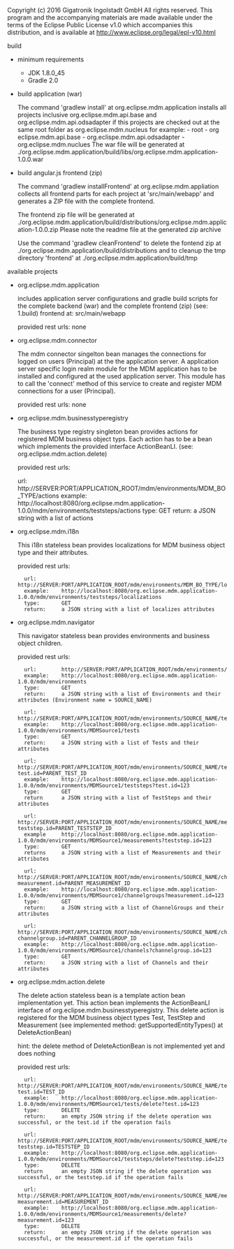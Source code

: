 Copyright (c) 2016 Gigatronik Ingolstadt GmbH
All rights reserved. This program and the accompanying materials
are made available under the terms of the Eclipse Public License v1.0
which accompanies this distribution, and is available at
http://www.eclipse.org/legal/epl-v10.html



build

- minimum requirements
    - JDK 1.8.0_45
    - Gradle 2.0

- build application (war)

    The command 'gradlew install' at org.eclipse.mdm.application installs all projects 
    inclusive org.eclipse.mdm.api.base and org.eclipse.mdm.api.odsadapter if this
    projects are checked out at the same root folder as org.eclipse.mdm.nucleus
    for example:
        -   root
            - org eclipse.mdm.api.base
            - org.eclispe.mdm.api.odsadapter
            - org.eclipse.mdm.nuclues
    The war file will be generated at ./org.eclipse.mdm.application/build/libs/org.eclipse.mdm.application-1.0.0.war

- build angular.js frontend (zip)

    The command 'gradlew installFrontend' at org.eclipse.mdm.appliation collects all frontend 
    parts for each project at 'src/main/webapp' and generates a ZIP file with the complete
    frontend.
    
    The frontend zip file will be generated at ./org.eclipse.mdm.application/build/distributions/org.eclipse.mdm.application-1.0.0.zip
    Please note the readme file at the generated zip archive
    
    Use the command 'gradlew cleanFrontend' to delete the fontend zip at ./org.eclipse.mdm.application/build/distributions 
    and to cleanup the tmp directory 'frontend' at ./org.eclipse.mdm.application/build/tmp


available projects 

- org.eclipse.mdm.application

    includes application server configurations and gradle build scripts for the complete
    backend (war) and the complete frontend (zip) (see: 1.build)
    frontend at: src/main/webapp
    
    provided rest urls: none
    
    
- org.eclipse.mdm.connector

    The mdm connector singelton bean manages the connections for logged on users (Principal) at 
    the the application server. A application server specific login realm module for the MDM application has to
    be installed and configured at the used application server. This module has to call the 'connect' method of 
    this service to create and register MDM connections for a user (Principal).
    
    provided rest urls: none
    
    
- org.eclipse.mdm.businesstyperegistry

    The business type registry singleton bean provides actions for registered MDM business object typs.
    Each action has to be a bean which implements the provided interface ActionBeanLI.
    (see: org.eclipse.mdm.action.delete)

    provided rest urls:
    
    url:        http://SERVER:PORT/APPLICATION_ROOT/mdm/environments/MDM_BO_TYPE/actions
    example:    http://localhost:8080/org.eclipse.mdm.application-1.0.0/mdm/environments/teststeps/actions
    type:       GET
    return:     a JSON string with a list of actions
    
    
- org.eclipse.mdm.i18n

    This i18n stateless bean provides localizations for MDM business object type and their attributes.
    
    provided rest urls:
    
        url:        http://SERVER:PORT/APPLICATION_ROOT/mdm/environments/MDM_BO_TYPE/localizations
        example:    http://localhost:8080/org.eclipse.mdm.application-1.0.0/mdm/environments/teststeps/localizations
        type:       GET
        return:     a JSON string with a list of localizes attributes
       
- org.eclipse.mdm.navigator

    This navigator stateless bean provides environments and business object children. 
    
    provided rest urls:
    
        url:        http://SERVER:PORT/APPLICATION_ROOT/mdm/environments/
        example:    http://localhost:8080/org.eclipse.mdm.application-1.0.0/mdm/environments
        type:       GET
        return:     a JSON string with a list of Environments and their attributes (Environment name = SOURCE_NAME)
              
        url:        http://SERVER:PORT/APPLICATION_ROOT/mdm/environments/SOURCE_NAME/tests
        example:    http://localhost:8080/org.eclipse.mdm.application-1.0.0/mdm/environments/MDMSource1/tests
        type:       GET
        return:     a JSON string with a list of Tests and their attributes
           
        url:        http://SERVER:PORT/APPLICATION_ROOT/mdm/environments/SOURCE_NAME/teststeps?test.id=PARENT_TEST_ID
        example:    http://localhost:8080/org.eclipse.mdm.application-1.0.0/mdm/environments/MDMSource1/teststeps?test.id=123
        type:       GET
        return      a JSON string with a list of TestSteps and their attributes
          
        url:        http://SERVER:PORT/APPLICATION_ROOT/mdm/environments/SOURCE_NAME/measurements?teststep.id=PARENT_TESTSTEP_ID
        example     http://localhost:8080/org.eclipse.mdm.application-1.0.0/mdm/environments/MDMSource1/measurements?teststep.id=123
        type:       GET
        returns     a JSON string with a list of Measurements and their attributes
            
        url:        http://SERVER:PORT/APPLICATION_ROOT/mdm/environments/SOURCE_NAME/channelgroups?measurement.id=PARENT_MEASUREMENT_ID
        example:    http://localhost:8080/org.eclipse.mdm.application-1.0.0/mdm/environments/MDMSource1/channelgroups?measurement.id=123
        type:       GET
        return:     a JSON string with a list of ChannelGroups and their attributes
           
        url:        http://SERVER:PORT/APPLICATION_ROOT/mdm/environments/SOURCE_NAME/channels?channelgroup.id=PARENT_CHANNELGROUP_ID
        example:    http://localhost:8080/org.eclipse.mdm.application-1.0.0/mdm/environments/MDMSource1/channels?channelgroup.id=123
        type:       GET
        return:     a JSON string with a list of Channels and their attributes
          
- org.eclipse.mdm.action.delete

    The delete action stateless bean is a template action bean implementation yet. This action bean implements the
    ActionBeanLI interface of org.eclipse.mdm.businesstyperegistry. This delete action is registered for the MDM business
    object types Test, TestStep and Measurement (see implemented method: getSupportedEntityTypes() at DeleteActionBean)
    
    hint: the delete method of DeleteActionBean is not implemented yet and does nothing
    
    provided rest urls:
    
        url:        http://SERVER:PORT/APPLICATION_ROOT/mdm/environments/SOURCE_NAME/tests/delete?test.id=TEST_ID
        example:    http://localhost:8080/org.eclipse.mdm.application-1.0.0/mdm/environments/MDMSource1/tests/delete?test.id=123
        type:       DELETE
        return:     an empty JSON string if the delete operation was successful, or the test.id if the operation fails
          
        url:        http://SERVER:PORT/APPLICATION_ROOT/mdm/environments/SOURCE_NAME/teststeps/delete?teststep.id=TESTSTEP_ID
        example:    http://localhost:8080/org.eclipse.mdm.application-1.0.0/mdm/environments/MDMSource1/teststeps/delete?teststep.id=123
        type:       DELETE
        return      an empty JSON string if the delete operation was successful, or the teststep.id if the operation fails
    
        url:        http://SERVER:PORT/APPLICATION_ROOT/mdm/environments/SOURCE_NAME/measurements/delete?measurement.id=MEASUREMENT_ID
        example:    http://localhost:8080/org.eclipse.mdm.application-1.0.0/mdm/environments/MDMSource1/measurements/delete?measurement.id=123
        type:       DELETE
        return:     an empty JSON string if the delete operation was successful, or the measurement.id if the operation fails

